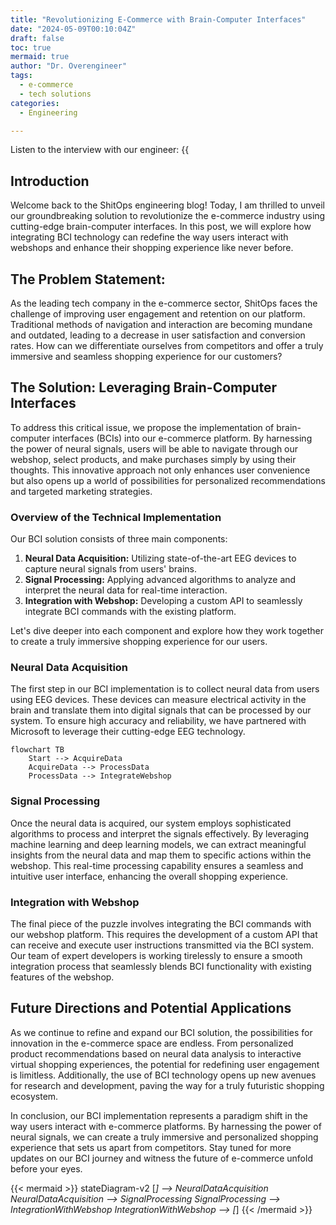 ```yaml
---
title: "Revolutionizing E-Commerce with Brain-Computer Interfaces"
date: "2024-05-09T00:10:04Z"
draft: false
toc: true
mermaid: true
author: "Dr. Overengineer"
tags:
  - e-commerce
  - tech solutions
categories:
  - Engineering

---
```


Listen to the interview with our engineer: {{<audio src="https://s3.chaops.de/shitops/podcasts/revolutionizing-e-commerce-with-brain-computer-interfaces.mp3" class="audio">}}

## Introduction

Welcome back to the ShitOps engineering blog! Today, I am thrilled to unveil our groundbreaking solution to revolutionize the e-commerce industry using cutting-edge brain-computer interfaces. In this post, we will explore how integrating BCI technology can redefine the way users interact with webshops and enhance their shopping experience like never before.

## The Problem Statement: 
As the leading tech company in the e-commerce sector, ShitOps faces the challenge of improving user engagement and retention on our platform. Traditional methods of navigation and interaction are becoming mundane and outdated, leading to a decrease in user satisfaction and conversion rates. How can we differentiate ourselves from competitors and offer a truly immersive and seamless shopping experience for our customers?

## The Solution: Leveraging Brain-Computer Interfaces

To address this critical issue, we propose the implementation of brain-computer interfaces (BCIs) into our e-commerce platform. By harnessing the power of neural signals, users will be able to navigate through our webshop, select products, and make purchases simply by using their thoughts. This innovative approach not only enhances user convenience but also opens up a world of possibilities for personalized recommendations and targeted marketing strategies.

### Overview of the Technical Implementation

Our BCI solution consists of three main components:

1. **Neural Data Acquisition:** Utilizing state-of-the-art EEG devices to capture neural signals from users' brains.
2. **Signal Processing:** Applying advanced algorithms to analyze and interpret the neural data for real-time interaction.
3. **Integration with Webshop:** Developing a custom API to seamlessly integrate BCI commands with the existing platform.

Let's dive deeper into each component and explore how they work together to create a truly immersive shopping experience for our users.

### Neural Data Acquisition

The first step in our BCI implementation is to collect neural data from users using EEG devices. These devices can measure electrical activity in the brain and translate them into digital signals that can be processed by our system. To ensure high accuracy and reliability, we have partnered with Microsoft to leverage their cutting-edge EEG technology.

```mermaid
flowchart TB
    Start --> AcquireData
    AcquireData --> ProcessData
    ProcessData --> IntegrateWebshop
```

### Signal Processing

Once the neural data is acquired, our system employs sophisticated algorithms to process and interpret the signals effectively. By leveraging machine learning and deep learning models, we can extract meaningful insights from the neural data and map them to specific actions within the webshop. This real-time processing capability ensures a seamless and intuitive user interface, enhancing the overall shopping experience.

### Integration with Webshop

The final piece of the puzzle involves integrating the BCI commands with our webshop platform. This requires the development of a custom API that can receive and execute user instructions transmitted via the BCI system. Our team of expert developers is working tirelessly to ensure a smooth integration process that seamlessly blends BCI functionality with existing features of the webshop.

## Future Directions and Potential Applications

As we continue to refine and expand our BCI solution, the possibilities for innovation in the e-commerce space are endless. From personalized product recommendations based on neural data analysis to interactive virtual shopping experiences, the potential for redefining user engagement is limitless. Additionally, the use of BCI technology opens up new avenues for research and development, paving the way for a truly futuristic shopping ecosystem.

In conclusion, our BCI implementation represents a paradigm shift in the way users interact with e-commerce platforms. By harnessing the power of neural signals, we can create a truly immersive and personalized shopping experience that sets us apart from competitors. Stay tuned for more updates on our BCI journey and witness the future of e-commerce unfold before your eyes.

{{< mermaid >}}
stateDiagram-v2
    [*] --> NeuralDataAcquisition
    NeuralDataAcquisition --> SignalProcessing
    SignalProcessing --> IntegrationWithWebshop
    IntegrationWithWebshop --> [*]
{{< /mermaid >}}
